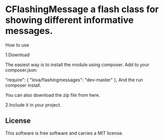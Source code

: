 CFlashingMessage a flash class for showing different informative messages.
==================================

How to use

1.Download

The easiest way is to install the module using composer. Add to your composer.json:

"require": {
    "lova/flashingmessages": "dev-master"
},
And the run composer install.

You can also download the zip file from here.

2.Include it in your project.


License
----------------------------------

This software is free software and carries a MIT license.
